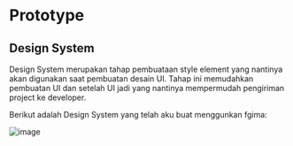 # Prototype

## Design System
Design System merupakan tahap pembuataan style element yang nantinya akan digunakan saat pembuatan desain UI. Tahap ini memudahkan pembuatan UI dan setelah UI jadi yang nantinya mempermudah pengiriman project ke developer.

Berikut adalah Design System yang telah aku buat menggunkan fgima: 

![image](https://user-images.githubusercontent.com/86558365/138543973-7f4add5e-454d-422b-b986-9551f665c845.png)


